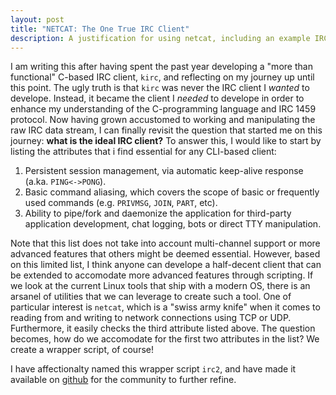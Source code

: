 ```yaml
---
layout: post
title: "NETCAT: The One True IRC Client"
description: A justification for using netcat, including an example IRC client wrapper script.
---
```


I am writing this after having spent the past year developing a "more than functional" C-based IRC client, `kirc`, and reflecting on my journey up until this point. The ugly truth is that `kirc` was never the IRC client I *wanted* to develope. Instead, it became the client I *needed* to develope in order to enhance my understanding of the C-programming language and IRC 1459 protocol. Now having grown accustomed to working and manipulating the raw IRC data stream, I can finally revisit the question that started me on this journey: **what is the ideal IRC client?** To answer this, I would like to start by listing the attributes that i find essential for any CLI-based client:

1. Persistent session management, via automatic keep-alive response (a.ka. `PING<->PONG`).
2. Basic command aliasing, which covers the scope of basic or frequently used commands (e.g. `PRIVMSG`, `JOIN`, `PART`, etc).
3. Ability to pipe/fork and daemonize the application for third-party application development, chat logging, bots or direct TTY manipulation.

Note that this list does not take into account multi-channel support or more advanced features that others might be deemed essential. However, based on this limited list, I think anyone can develope a half-decent client that can be extended to accomodate more advanced features through scripting. If we look at the current Linux tools that ship with a modern OS, there is an arsanel of utilities that we can leverage to create such a tool.  One of particular interest is `netcat`, which is a "swiss army knife" when it comes to reading from and writing to network connections using TCP or UDP. Furthermore, it easily checks the third attribute listed above. The question becomes, how do we accomodate for the first two attributes in the list?  We create a wrapper script, of course!

I have affectionalty named this wrapper script `irc2`, and have made it available on [github](http://github.com/mcpcpc/irc2) for the community to further refine.

<script src="https://github.com/mcpcpc/irc2/blob/master/irc2"></script>
